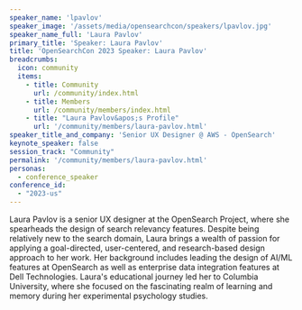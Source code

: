 ```yaml
---
speaker_name: 'lpavlov'
speaker_image: '/assets/media/opensearchcon/speakers/lpavlov.jpg'
speaker_name_full: 'Laura Pavlov'
primary_title: 'Speaker: Laura Pavlov'
title: 'OpenSearchCon 2023 Speaker: Laura Pavlov'
breadcrumbs:
  icon: community
  items:
    - title: Community
      url: /community/index.html
    - title: Members
      url: /community/members/index.html
    - title: "Laura Pavlov&apos;s Profile"
      url: '/community/members/laura-pavlov.html'
speaker_title_and_company: 'Senior UX Designer @ AWS - OpenSearch'
keynote_speaker: false
session_track: "Community"
permalink: '/community/members/laura-pavlov.html'
personas:
  - conference_speaker
conference_id:
  - "2023-us"
---
```

Laura Pavlov is a senior UX designer at the OpenSearch Project, where she spearheads the design of search relevancy features. Despite being relatively new to the search domain, Laura brings a wealth of passion for applying a goal-directed, user-centered, and research-based design approach to her work. Her background includes leading the design of AI/ML features at OpenSearch as well as enterprise data integration features at Dell Technologies. Laura's educational journey led her to Columbia University, where she focused on the fascinating realm of learning and memory during her experimental psychology studies.
